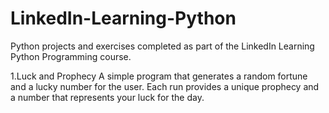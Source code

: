 # LinkedIn-Learning-Python
Python projects and exercises completed as part of the LinkedIn Learning Python Programming course.

1.Luck and Prophecy
A simple program that generates a random fortune and a lucky number for the user. Each run provides a unique prophecy and a number that represents your luck for the day.
